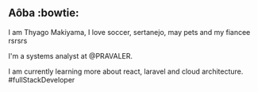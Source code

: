 ## Aôba :bowtie:

I am Thyago Makiyama, I love soccer, sertanejo, may pets and my fiancee rsrsrs

I'm a systems analyst at @PRAVALER.

I am currently learning more about react, laravel and cloud architecture. #fullStackDeveloper
